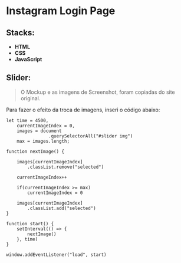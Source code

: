 # Instagram Login Page

## Stacks:
- **HTML**
- **CSS**
- **JavaScript**

## Slider:
>O Mockup e as imagens de Screenshot, foram copiadas do site original.

Para fazer o efeito da troca de imagens, inseri o código abaixo:

```
let time = 4500,
    currentImageIndex = 0,
    images = document
                .querySelectorAll("#slider img")
    max = images.length;

function nextImage() {
    
    images[currentImageIndex]
        .classList.remove("selected")

    currentImageIndex++

    if(currentImageIndex >= max)
        currentImageIndex = 0

    images[currentImageIndex]
        .classList.add("selected")
}

function start() {
    setInterval(() => {
        nextImage()
    }, time)
}

window.addEventListener("load", start)
```

